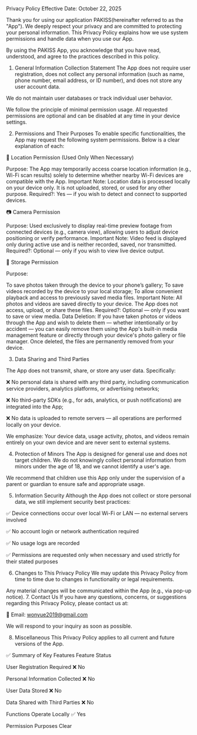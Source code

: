 Privacy Policy
Effective Date: October 22, 2025

Thank you for using our application PAKISS(hereinafter referred to as the "App"). We deeply respect your privacy and are committed to protecting your personal information. This Privacy Policy explains how we use system permissions and handle data when you use our App.

By using the PAKISS App, you acknowledge that you have read, understood, and agree to the practices described in this policy.

1. General Information Collection Statement
The App does not require user registration, does not collect any personal information (such as name, phone number, email address, or ID number), and does not store any user account data.

We do not maintain user databases or track individual user behavior.

We follow the principle of minimal permission usage. All requested permissions are optional and can be disabled at any time in your device settings.

2. Permissions and Their Purposes
To enable specific functionalities, the App may request the following system permissions. Below is a clear explanation of each:

📍 Location Permission (Used Only When Necessary)

Purpose: The App may temporarily access coarse location information (e.g., Wi-Fi scan results) solely to determine whether nearby Wi-Fi devices are compatible with the App.
Important Note: Location data is processed locally on your device only. It is not uploaded, stored, or used for any other purpose.
Required?: Yes — if you wish to detect and connect to supported devices.

📷 Camera Permission

Purpose: Used exclusively to display real-time preview footage from connected devices (e.g., camera view), allowing users to adjust device positioning or verify performance.
Important Note: Video feed is displayed only during active use and is neither recorded, saved, nor transmitted.
Required?: Optional — only if you wish to view live device output.

💾 Storage Permission

Purpose:

To save photos taken through the device to your phone’s gallery;
To save videos recorded by the device to your local storage;
To allow convenient playback and access to previously saved media files.
Important Note: All photos and videos are saved directly to your device. The App does not access, upload, or share these files.
Required?: Optional — only if you want to save or view media.
Data Deletion: If you have taken photos or videos through the App and wish to delete them — whether intentionally or by accident — you can easily remove them using the App's built-in media management feature or directly through your device's photo gallery or file manager. Once deleted, the files are permanently removed from your device.


3. Data Sharing and Third Parties
   
The App does not transmit, share, or store any user data. Specifically:

❌ No personal data is shared with any third party, including communication service providers, analytics platforms, or advertising networks;

❌ No third-party SDKs (e.g., for ads, analytics, or push notifications) are integrated into the App;

❌ No data is uploaded to remote servers — all operations are performed locally on your device.

We emphasize: Your device data, usage activity, photos, and videos remain entirely on your own device and are never sent to external systems.


4. Protection of Minors
The App is designed for general use and does not target children. We do not knowingly collect personal information from minors under the age of 18, and we cannot identify a user's age.

We recommend that children use this App only under the supervision of a parent or guardian to ensure safe and appropriate usage.


5. Information Security
Although the App does not collect or store personal data, we still implement security best practices:



✅ Device connections occur over local Wi-Fi or LAN — no external servers involved

✅ No account login or network authentication required

✅ No usage logs are recorded

✅ Permissions are requested only when necessary and used strictly for their stated purposes


6. Changes to This Privacy Policy
We may update this Privacy Policy from time to time due to changes in functionality or legal requirements.


Any material changes will be communicated within the App (e.g., via pop-up notice).
7. Contact Us
If you have any questions, concerns, or suggestions regarding this Privacy Policy, please contact us at:


📧 Email: wonyue2019@gmail.com

We will respond to your inquiry as soon as possible.


8. Miscellaneous
This Privacy Policy applies to all current and future versions of the App.

✅ Summary of Key Features
Feature	Status

User Registration Required	❌ No

Personal Information Collected	❌ No

User Data Stored	❌ No

Data Shared with Third Parties	❌ No

Functions Operate Locally	✅ Yes

Permission Purposes Clear

